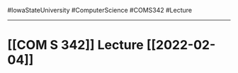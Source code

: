 #IowaStateUniversity
#ComputerScience 
#COMS342
#Lecture

---

# [[COM S 342]] Lecture [[2022-02-04]]

